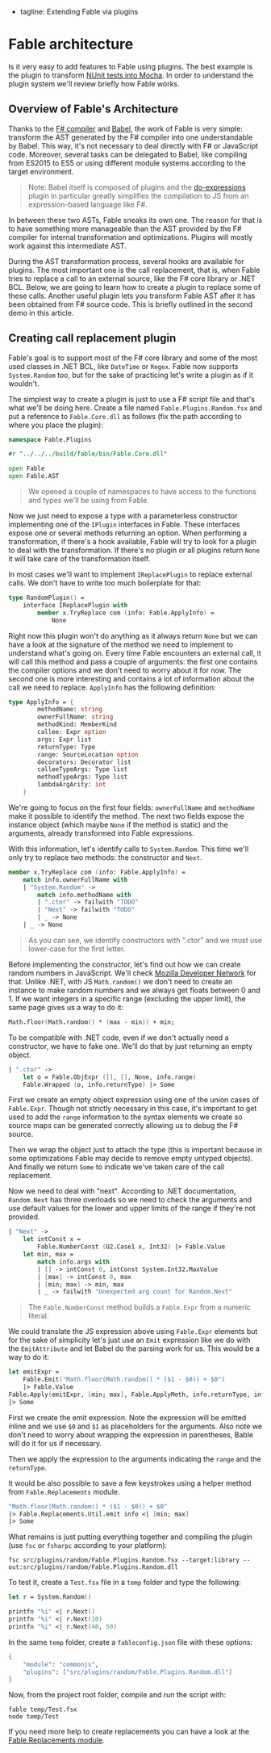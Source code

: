  - tagline: Extending Fable via plugins

# Fable architecture

Is it very easy to add features to Fable using plugins. The best example is the plugin
to transform [NUnit tests into Mocha](https://github.com/fable-compiler/Fable/blob/master/src/plugins/nunit/Fable.Plugins.NUnit.fsx). In order to understand the plugin
system we'll review briefly how Fable works.

## Overview of Fable's Architecture

Thanks to the [F# compiler](http://fsharp.github.io/FSharp.Compiler.Service/)
and [Babel](http://babeljs.io), the work of Fable is very simple: transform
the AST generated by the F# compiler into one understandable by Babel.
This way, it's not necessary to deal directly with F# or JavaScript code.
Moreover, several tasks can be delegated to Babel, like compiling from ES2015 to ES5
or using different module systems according to the target environment.

> Note: Babel itself is composed of plugins and the [do-expressions](http://wiki.ecmascript.org/doku.php?id=strawman:do_expressions)
plugin in particular greatly simplifies the compilation to JS from an expression-based language like F#.

In between these two ASTs, Fable sneaks its own one. The reason for that
is to have something more manageable than the AST provided by the F# compiler
for internal transformation and optimizations. Plugins will mostly work against
this intermediate AST.

During the AST transformation process, several hooks are available for plugins.
The most important one is the call replacement, that is, when Fable tries to
replace a call to an external source, like the F# core library or .NET BCL.
Below, we are going to learn how to create a plugin to replace some of these calls.
Another useful plugin lets you transform Fable AST after it has been obtained
from F# source code. This is briefly outlined in the second demo in this article.

## Creating call replacement plugin

Fable's goal is to support most of the F# core library and some of the most
used classes in .NET BCL, like `DateTime` or `Regex`. Fable now supports
`System.Random` too, but for the sake of practicing let's write a plugin
as if it wouldn't.

The simplest way to create a plugin is just to use a F# script file and that's
what we'll be doing here. Create a file named `Fable.Plugins.Random.fsx` and
put a reference to `Fable.Core.dll` as follows (fix the path according to where
you place the plugin):

```fsharp
namespace Fable.Plugins

#r "../../../build/fable/bin/Fable.Core.dll"

open Fable
open Fable.AST
```

> We opened a couple of namespaces to have access to
the functions and types we'll be using from Fable.

Now we just need to expose a type with a parameterless constructor
implementing one of the `IPlugin` interfaces in Fable. These interfaces expose
one or several methods returning an option. When performing a transformation,
if there's a hook available, Fable will try to look for a plugin to deal with
the transformation. If there's no plugin or all plugins return `None` it will
take care of the transformation itself.

In most cases we'll want to implement `IReplacePlugin` to replace external calls.
We don't have to write too much boilerplate for that:

```fsharp
type RandomPlugin() =
    interface IReplacePlugin with
        member x.TryReplace com (info: Fable.ApplyInfo) =
            None
```

Right now this plugin won't do anything as it always return `None` but we
can have a look at the signature of the method we need to implement to
understand what's going on. Every time Fable encounters an external call,
it will call this method and pass a couple of arguments: the first one
contains the compiler options and we don't need to worry about it for now.
The second one is more interesting and contains a lot of information about
the call we need to replace. `ApplyInfo` has the following definition:

```fsharp
type ApplyInfo = {
        methodName: string
        ownerFullName: string
        methodKind: MemberKind
        callee: Expr option
        args: Expr list
        returnType: Type
        range: SourceLocation option
        decorators: Decorator list
        calleeTypeArgs: Type list
        methodTypeArgs: Type list
        lambdaArgArity: int
    }
```

We're going to focus on the first four fields: `ownerFullName` and `methodName`
make it possible to identify the method. The next two fields expose the instance object
(which maybe `None` if the method is static) and the arguments, already transformed
into Fable expressions.

With this information, let's identify calls to `System.Random`. This time we'll
only try to replace two methods: the constructor and `Next`.

```fsharp
member x.TryReplace com (info: Fable.ApplyInfo) =
    match info.ownerFullName with
    | "System.Random" ->
        match info.methodName with
        | ".ctor" -> failwith "TODO"
        | "Next" -> failwith "TODO"
        | _ -> None
    | _ -> None
```

> As you can see, we identify constructors with ".ctor" and we must use lower-case
for the first letter.

Before implementing the constructor, let's find out how we can create random
numbers in JavaScript. We'll check [Mozilla Developer Network](https://developer.mozilla.org/en-US/docs/Web/JavaScript/Reference/Global_Objects/Math/random)
for that. Unlike .NET, with JS `Math.random()` we don't need to create an instance
to make random numbers and we always get floats between 0 and 1. If we want integers
in a specific range (excluding the upper limit), the same page gives us a way to do it:

```fsharp
Math.floor(Math.random() * (max - min)) + min;
```

To be compatible with .NET code, even if we don't actually need a constructor,
we have to fake one. We'll do that by just returning an empty object.

```fsharp
| ".ctor" ->
    let o = Fable.ObjExpr ([], [], None, info.range)
    Fable.Wrapped (o, info.returnType) |> Some
```

First we create an empty object expression using one of the union cases of
`Fable.Expr`. Though not strictly necessary in this case, it's important to get
used to add the `range` information to the syntax elements we create so source maps
can be generated correctly allowing us to debug the F# source.

Then we wrap the object just to attach the type (this is important because
in some optimizations Fable may decide to remove empty untyped objects). And finally
we return `Some` to indicate we've taken care of the call replacement.

Now we need to deal with "next". According to .NET documentation, `Random.Next`
has three overloads so we need to check the arguments and use default values
for the lower and upper limits of the range if they're not provided.

```fsharp
| "Next" ->
    let intConst x =
        Fable.NumberConst (U2.Case1 x, Int32) |> Fable.Value
    let min, max =
        match info.args with
        | [] -> intConst 0, intConst System.Int32.MaxValue
        | [max] -> intConst 0, max
        | [min; max] -> min, max
        | _ -> failwith "Unexpected arg count for Random.Next"
```

> The `Fable.NumberConst` method builds a `Fable.Expr` from a numeric literal.

We could translate the JS expression above using `Fable.Expr` elements but for
the sake of simplicity let's just use an `Emit` expression like we do with the
`EmitAttribute` and let Babel do the parsing work for us. This would be a way to do it:

```fsharp
let emitExpr =
    Fable.Emit("Math.floor(Math.random() * ($1 - $0)) + $0")
    |> Fable.Value
Fable.Apply(emitExpr, [min; max], Fable.ApplyMeth, info.returnType, info.range)
|> Some
```

First we create the emit expression. Note the expression will be emitted inline
and we use `$0` and `$1` as placeholders for the arguments. Also note we don't
need to worry about wrapping the expression in parentheses, Bable will do it for
us if necessary.

Then we apply the expression to the arguments indicating the `range` and the `returnType`.

It would be also possible to save a few keystrokes using a helper method from
`Fable.Replacements` module.

```fsharp
"Math.floor(Math.random() * ($1 - $0)) + $0"
|> Fable.Replacements.Util.emit info <| [min; max]
|> Some
```

What remains is just putting everything together and compiling the plugin
(use `fsc` or `fsharpc` according to your platform):

```
fsc src/plugins/random/Fable.Plugins.Random.fsx --target:library --out:src/plugins/random/Fable.Plugins.Random.dll
```

To test it, create a `Test.fsx` file in a `temp` folder and type the following:

```fsharp
let r = System.Random()

printfn "%i" <| r.Next()
printfn "%i" <| r.Next(10)
printfn "%i" <| r.Next(40, 50)
```

In the same `temp` folder, create a `fableconfig.json` file with these options:

```fsharp
{
    "module": "commonjs",
    "plugins": ["src/plugins/random/Fable.Plugins.Random.dll"]
}
```

Now, from the project root folder, compile and run the script with:

```
fable temp/Test.fsx
node temp/Test
```

If you need more help to create replacements you can have a look at the [Fable.Replacements
module](https://github.com/fable-compiler/Fable/blob/master/src/fable-fsharp/Replacements/Replacements.fs).
